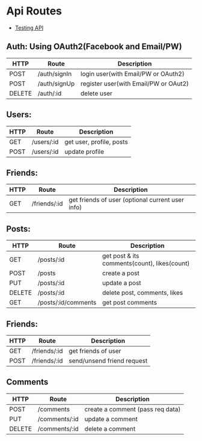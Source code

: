 # Api Routes

- [Testing API](https://github.com/KennFatt/nextjs-api-routes-testing)

## Auth: Using OAuth2(Facebook and Email/PW)

| HTTP   | Route        | Description                           |
| ------ | ------------ | ------------------------------------- |
| POST   | /auth/signIn | login user(with Email/PW or OAuth2)   |
| POST   | /auth/signUp | register user(with Email/PW or OAut2) |
| DELETE | /auth/:id    | delete user                           |

## Users:

| HTTP | Route      | Description              |
| ---- | ---------- | ------------------------ |
| GET  | /users/:id | get user, profile, posts |
| POST | /users/:id | update profile           |

## Friends:

| HTTP | Route        | Description                                      |
| ---- | ------------ | ------------------------------------------------ |
| GET  | /friends/:id | get friends of user (optional current user info) |

## Posts:

| HTTP   | Route               | Description                                  |
| ------ | ------------------- | -------------------------------------------- |
| GET    | /posts/:id          | get post & its comments(count), likes(count) |
| POST   | /posts              | create a post                                |
| PUT    | /posts/:id          | update a post                                |
| DELETE | /posts/:id          | delete post, comments, likes                 |
| GET    | /posts/:id/comments | get post comments                            |

## Friends:

| HTTP | Route        | Description                |
| ---- | ------------ | -------------------------- |
| GET  | /friends/:id | get friends of user        |
| POST | /friends/:id | send/unsend friend request |

## Comments

| HTTP   | Route         | Description                      |
| ------ | ------------- | -------------------------------- |
| POST   | /comments     | create a comment (pass req data) |
| PUT    | /comments/:id | update a comment                 |
| DELETE | /comments/:id | delete a comment                 |
